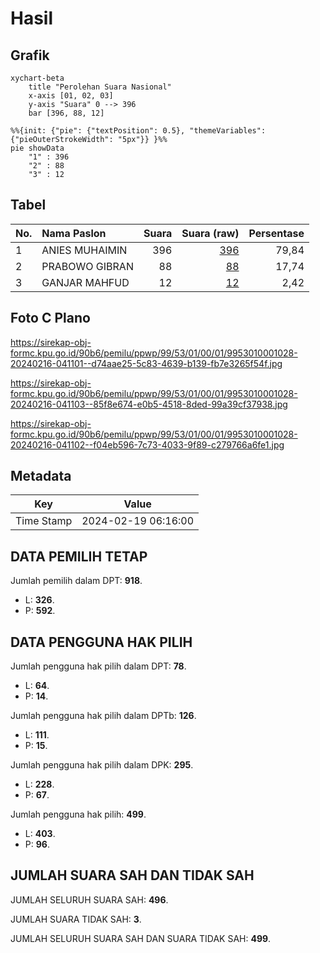 # Hasil

## Grafik

```mermaid
xychart-beta
    title "Perolehan Suara Nasional"
    x-axis [01, 02, 03]
    y-axis "Suara" 0 --> 396
    bar [396, 88, 12]
```

```mermaid
%%{init: {"pie": {"textPosition": 0.5}, "themeVariables": {"pieOuterStrokeWidth": "5px"}} }%%
pie showData
    "1" : 396
    "2" : 88
    "3" : 12
```

## Tabel

| No. | Nama Paslon    | Suara | Suara (raw) | Persentase |
|:--- |:-------------- | -----:| -----------:| ----------:|
| 1   | ANIES MUHAIMIN | 396   | [396][p-1]  | 79,84      |
| 2   | PRABOWO GIBRAN | 88    | [88][p-2]   | 17,74      |
| 3   | GANJAR MAHFUD  | 12    | [12][p-3]   | 2,42       |


[p-1]: https://github.com/gigit-pemilu/pemilu-2024/blob/main/pilpres/hitung-suara/sub/99-luar-negeri/sub/53-jeddah-arab-saudi/sub/01-jeddah-arab-saudi/sub/0001-jeddah-arab-saudi/sub/028-ksk-016/sub/paslon-1.txt
[p-2]: https://github.com/gigit-pemilu/pemilu-2024/blob/main/pilpres/hitung-suara/sub/99-luar-negeri/sub/53-jeddah-arab-saudi/sub/01-jeddah-arab-saudi/sub/0001-jeddah-arab-saudi/sub/028-ksk-016/sub/paslon-2.txt
[p-3]: https://github.com/gigit-pemilu/pemilu-2024/blob/main/pilpres/hitung-suara/sub/99-luar-negeri/sub/53-jeddah-arab-saudi/sub/01-jeddah-arab-saudi/sub/0001-jeddah-arab-saudi/sub/028-ksk-016/sub/paslon-3.txt

## Foto C Plano

https://sirekap-obj-formc.kpu.go.id/90b6/pemilu/ppwp/99/53/01/00/01/9953010001028-20240216-041101--d74aae25-5c83-4639-b139-fb7e3265f54f.jpg

https://sirekap-obj-formc.kpu.go.id/90b6/pemilu/ppwp/99/53/01/00/01/9953010001028-20240216-041103--85f8e674-e0b5-4518-8ded-99a39cf37938.jpg

https://sirekap-obj-formc.kpu.go.id/90b6/pemilu/ppwp/99/53/01/00/01/9953010001028-20240216-041102--f04eb596-7c73-4033-9f89-c279766a6fe1.jpg


## Metadata

| Key        | Value               |
| ---------- | ------------------- |
| Time Stamp | 2024-02-19 06:16:00 |


## DATA PEMILIH TETAP

Jumlah pemilih dalam DPT: **918**.
 * L: **326**.
 * P: **592**.

## DATA PENGGUNA HAK PILIH

Jumlah pengguna hak pilih dalam DPT: **78**.
 * L: **64**.
 * P: **14**.

Jumlah pengguna hak pilih dalam DPTb: **126**.
 * L: **111**.
 * P: **15**.

Jumlah pengguna hak pilih dalam DPK: **295**.
 * L: **228**.
 * P: **67**.

Jumlah pengguna hak pilih: **499**.
 * L: **403**.
 * P: **96**.

## JUMLAH SUARA SAH DAN TIDAK SAH

JUMLAH SELURUH SUARA SAH: **496**.

JUMLAH SUARA TIDAK SAH: **3**.

JUMLAH SELURUH SUARA SAH DAN SUARA TIDAK SAH: **499**.


